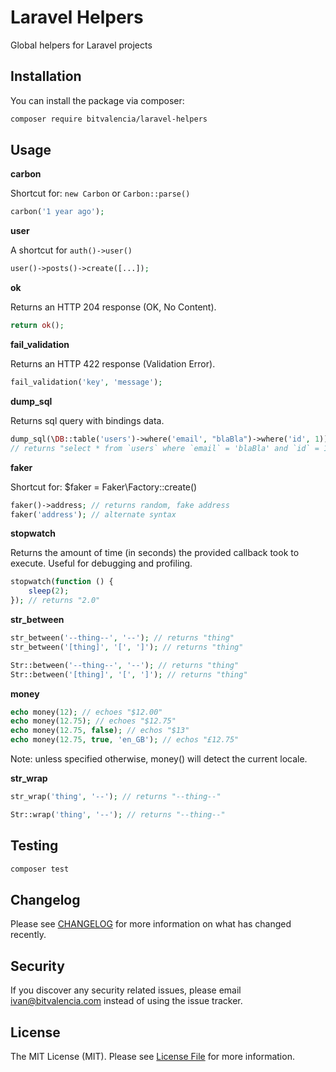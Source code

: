 # Laravel Helpers

Global helpers for Laravel projects

## Installation

You can install the package via composer:

```bash
composer require bitvalencia/laravel-helpers
```

## Usage

**carbon**

Shortcut for: `new Carbon` or `Carbon::parse()`
``` php
carbon('1 year ago');
```

**user**

A shortcut for `auth()->user()`
```php
user()->posts()->create([...]);
```

**ok**

Returns an HTTP 204 response (OK, No Content).
```php
return ok();
```

**fail_validation**

Returns an HTTP 422 response (Validation Error).
``` php
fail_validation('key', 'message');
```

**dump_sql**

Returns sql query with bindings data.
```php
dump_sql(\DB::table('users')->where('email', "blaBla")->where('id', 1)); 
// returns "select * from `users` where `email` = 'blaBla' and `id` = 1"
```

**faker**

Shortcut for: $faker = Faker\Factory::create()
 ```php
faker()->address; // returns random, fake address
faker('address'); // alternate syntax
```

**stopwatch**

Returns the amount of time (in seconds) the provided callback took to execute. Useful for debugging and profiling.
```php
stopwatch(function () {
    sleep(2);
}); // returns "2.0"
```

**str_between**

 ```php
str_between('--thing--', '--'); // returns "thing"
str_between('[thing]', '[', ']'); // returns "thing"

Str::between('--thing--', '--'); // returns "thing"
Str::between('[thing]', '[', ']'); // returns "thing"
 ```

**money**

```php
echo money(12); // echoes "$12.00"
echo money(12.75); // echoes "$12.75"
echo money(12.75, false); // echos "$13"
echo money(12.75, true, 'en_GB'); // echos "£12.75"
```
Note: unless specified otherwise, money() will detect the current locale.

**str_wrap**

```php
str_wrap('thing', '--'); // returns "--thing--"

Str::wrap('thing', '--'); // returns "--thing--"
```

## Testing

``` bash
composer test
```

## Changelog

Please see [CHANGELOG](CHANGELOG.md) for more information on what has changed recently.

## Security

If you discover any security related issues, please email ivan@bitvalencia.com instead of using the issue tracker.

## License

The MIT License (MIT). Please see [License File](LICENSE.md) for more information.
